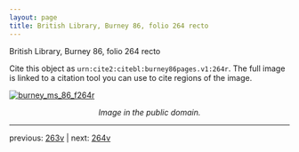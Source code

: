 ```yaml
---
layout: page
title: British Library, Burney 86, folio 264 recto
---
```


British Library, Burney 86, folio 264 recto

Cite this object as `urn:cite2:citebl:burney86pages.v1:264r`.  The full image is linked to a citation tool you can use to cite regions of the image.

[![burney_ms_86_f264r](http://www.homermultitext.org/iipsrv?IIIF=/project/homer/pyramidal/deepzoom/citebl/burney86imgs/v1/burney_ms_86_f264r.tif/full/800,/0/default.jpg)](http://www.homermultitext.org/ict2/?urn=urn:cite2:citebl:burney86imgs.v1:burney_ms_86_f264r) 

<p style="text-align: center; font-style: italic;">Image in the public domain.</p>

---

previous: [263v](../263v/) | next: [264v](../264v/)